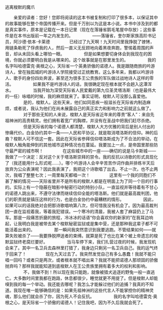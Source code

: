 逃离梭默的魔爪

　　亲爱的读者：您好！您即将阅读的这本书被复制和打印了很多本，以保证其中的故事能够在整个帝国传播开来。但是千万别以为这是本小说。本书中涉及到的都是真实事件，原本是记载在一本日记里（现在在落锤省鹅毛笔屋中存放）；这些事件是在本书出版前一年之内发生的。
　　
　　——落锤省，奎尔斯家族高阶书记员，阿沙德·依本·卡莱德
　　
　　已经过了九天啊！九天时间里我挣脱了镣铐，用链条勒死了俘虏我的人，然后一直义无反顾地向着黑夜奔跑，警惕着周围的声音，却从未回头看上哪怕一眼。
　　
　　但是如果想要切身体会到我现在的困境，你就必须要明白我是从哪来的。这个故事就是在那里发生的。
　　
　　我的名字叫哈德雷克·奥根之心，天际省一个英勇骄傲的诺德人。我是跟随商旅的吟游诗人，曾在独孤城的吟游诗人学院接受过正统教育。这么多年来，我都以吟游诗人、歌手的身份四处奔波，甚至还为很多王公贵族的军队做过战地诗人这样的零活。
　　
　　如果我不是吟游诗人的话，我很确定现在根本就不会趟入这潭浑水。
　　
　　当我开始为深受天际省人民爱戴的第九位圣灵塔洛斯（也是最伟大的一任）咏唱的时候，我的麻烦就来了。事实证明，梭默人可没那么喜爱他。
　　
　　是的，梭默人。这些天来，他们如同恶疾一般滋长在天际省内制造麻烦，或者说，我认为他们在尚未展露自己的真正实力和影响力之前就这么做了。
　　
　　对于那些无知的人来说，梭默人是天际省近年来的尊贵“客人”：来自先祖神洲的高贵精灵。他们拥有着宽广的胸襟，并没有在圣战中把我们赶尽杀绝。
　　
　　但是天际省的每个诺德人都清楚，梭默人大方优雅的背后是别人付出的惨痛代价。白金协约其中一条——人民和平协议，就是取消塔洛斯的信仰。神的后裔？梭默人可不信这一套。因此在天际省参拜信仰塔洛斯成为了不合法的举动，在梭默人触角能伸到的其他城市这种情况也在蔓延。我要加上一点，是帝国里那些防守最严密的城市啊！
　　
　　在这些城市中的一座——确切的说是马卡斯城——我做了一个决定：反对这个关于塔洛斯崇拜的禁令。我的反抗以诗歌的形式具现化了（我还能用什么形式呢……）。哪个吟游诗人会辛辛苦苦作词作曲并排练半天后放弃为公众表演呢？因此我表演了，我把这个诗歌唱了出去。不止一次，也不止两次，我唱了整整七次；一周里每天都唱一次！
　　
　　这里有一个我的同胞们不甚了解的情况——天际省里并不是所有的梭默人都是在明面上为了同一个目的行事的。实际上有一个隐蔽在暗影中秘密行动的特别小队，一直监视并等待着有不甘心的诺德人跳出来，不遵守法律而继续信仰全能的塔洛斯。他们就是最高裁判团，他们的职责就是镇压这样的行为，也是白金协约中最糟糕的情形。
　　
　　因此，如果可以的话我绝对会把那诗歌唱响第八次，但可惜我没有机会了。因为最高裁判团一直在监视着我，等着我犯错误。一个寒冷的清晨，我被人套了麻袋扔上了马车。那是一段痛苦折磨的旅程，冷冰冰的话语“你会喜欢你的新家的”在我耳边响起，让我明白我是被带去某个梭默秘密监狱或是集中营，还是那种我这辈子都不可能活着出来的。
　　
　　那一瞬间我突然意识到我要逃跑。不管结果如何——就算失败被杀了——我要挣脱押送者的束缚。就算是死了也比在某个被上帝遗忘的梭默监狱终老腐烂要好。
　　
　　当马车停下来，我们扎营过夜的时候，我发现机会来了。其中一名卫兵去森林里打猎了，我身边只剩另一名卫兵自己。我的运气终于回来了！
　　
　　现在九天过去了。我突然发觉自己有多么愚蠢！我就不能只唱一回吗？或者只是两次，或者根本就不唱出来？我就不能把诺德人那顽固的骄傲抛弃吗？那样我就能知道到底梭默人在王公贵族里拥有着多大的权利和影响。
　　
　　不，我做不到！所以现在我只能跑，就像被猎犬追逐的野兔一般一直逃亡。大多数时间里我都在跑路，休息都很少，睡觉就更不用提了。但是梭默人却能嗅到我的每一个举动。我还能去哪呢？我怎么才能躲过他们的追捕？我真的不知道。我现在唯一能够确信的是：如果先祖神洲的这些代言人不能掌控你的精神灵魂，那么他们就会杀了你，因为死人不会反抗。
　　
　　我的名字叫哈德雷克·奥根之心，是天际省一个骄傲的诺德人！记住我吧，因为不久后我就会死了。